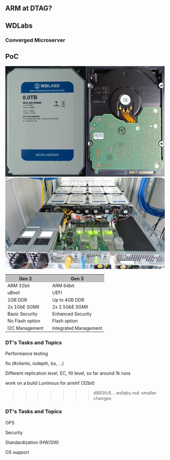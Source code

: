 ## ARM at DTAG?


<!-- Slide -->
## WDLabs

### Converged Microserver

## PoC


<!-- Slide -->
<img src="images/wdlabs/CMHE8.jpg">


<!-- Slide -->
<img src="images/wdlabs/chassis.jpg">


<!-- Slide -->
<table>
  <tr style="background-color:#c0c0c0">
    <th>Gen 2</th>
    <th>     </th>
    <th>Gen 3</th>
  </tr>
  <tr>
    <td>ARM 32bit</td>
    <td>     </td>
    <td>ARM 64bit</td>
  </tr>
  <tr>
    <td>uBoot</td>
    <td>     </td>
    <td>UEFI</td>
  </tr>
  <tr>
    <td>1GB DDR</td>
    <td>     </td>
    <td>Up to 4GB DDR</td>
  </tr>
  <tr>
    <td>2x 1GbE SGMII</td>
    <td>     </td>
    <td>2x 2.5GbE SGMII</td>
  </tr>
  <tr>
    <td>Basic Security</td>
    <td>     </td>
    <td>Enhanced Security</td>
  </tr>
  <tr>
    <td>No Flash option</td>
    <td>     </td>
    <td>Flash option</td>
  </tr>
  <tr>
    <td>I2C Management</td>
    <td>     </td>
    <td>Integrated Management</td>
  </tr>
 </table>


<!-- Slide -->
### DT's Tasks and Topics

Performance testing
<!-- .element class="fragment" -->

fio (#clients, iodepth, bs, ...)
<!-- .element class="fragment" -->

Different replication level, EC, fill level, so far around 1k runs
<!-- .element class="fragment" -->

work on a build Luminous for armhf (32bit)
>>>>>>> d893fc8... wdlabs.md: smaller changes
<!-- .element class="fragment" -->


<!-- Slide -->
### DT's Tasks and Topics

OPS
<!-- .element class="fragment" -->

Security
<!-- .element class="fragment" -->

Standardization (HW/SW)
<!-- .element class="fragment" -->

OS support
<!-- .element class="fragment" -->
